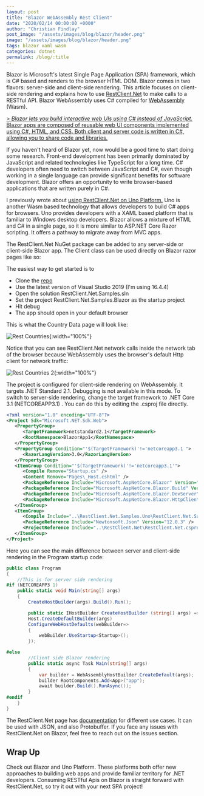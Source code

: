 ```yaml
---
layout: post
title: "Blazor WebAssembly Rest Client"
date: "2020/02/14 00:00:00 +0000"
author: "Christian Findlay"
post_image: "/assets/images/blog/blazor/header.png"
image: "/assets/images/blog/blazor/header.png"
tags: blazor xaml wasm
categories: dotnet
permalink: /blog/:title
---
```


Blazor is Microsoft's latest Single Page Application (SPA) framework, which is C# based and renders to the browser HTML DOM. Blazor comes in two flavors: server-side and client-side rendering. This article focuses on client-side rendering and explains how to use [RestClient.Net](https://github.com/MelbourneDeveloper/RestClient.Net) to make calls to a RESTful API. Blazor WebAssembly uses C# compiled for [WebAssembly](https://webassembly.org/) (Wasm).

[ > _Blazor lets you build interactive web UIs using C# instead of JavaScript._ Blazor apps are composed of reusable web UI components implemented using C#, HTML, and CSS. Both client and server code is written in C#, allowing you to share code and libraries.](https://dotnet.microsoft.com/apps/aspnet/web-apps/blazor)

If you haven't heard of Blazor yet, now would be a good time to start doing some research. Front-end development has been primarily dominated by JavaScript and related technologies like TypeScript for a long time. C# developers often need to switch between JavaScript and C#, even though working in a single language can provide significant benefits for software development. Blazor offers an opportunity to write browser-based applications that are written purely in C#. 

I previously wrote about [using RestClient.Net on Uno Platform.](/restclient-net-on-webassembly-c/) Uno is another Wasm based technology that allows developers to build C# apps for browsers. Uno provides developers with a XAML based platform that is familiar to Windows desktop developers. Blazor allows a mixture of HTML and C# in a single page, so it is more similar to ASP.NET Core Razor scripting. It offers a pathway to migrate away from MVC apps.

The RestClient.Net NuGet package can be added to any server-side or client-side Blazor app. The Client class can be used directly on Blazor razor pages like so:

<script src="https://gist.github.com/MelbourneDeveloper/a90ca939bf65c9a38dde22a4939a7a89.js"></script>

The easiest way to get started is to

*   Clone the [repo](https://github.com/MelbourneDeveloper/RestClient.Net.git)
*   Use the latest version of Visual Studio 2019 (I'm using 16.4.4)
*   Open the solution RestClient.Net.Samples.sln
*   Set the project RestClient.Net.Samples.Blazor as the startup project
*   Hit debug
*   The app should open in your default browser

This is what the Country Data page will look like:

![Rest Countries](/assets/images/blog/blazor/restcountries.png){:width="100%"}

Notice that you can see RestClient.Net network calls inside the network tab of the browser because WebAssembly uses the browser's default Http client for network traffic:

![Rest Countries 2](/assets/images/blog/blazor/restcountries2.png){:width="100%"}

The project is configured for client-side rendering on WebAssembly. It targets .NET Standard 2.1. Debugging is not available in this mode. To switch to server-side rendering, change the target framework to .NET Core 3.1 (NETCOREAPP3.1) . You can do this by editing the .csproj file directly.

```xml
<?xml version="1.0" encoding="UTF-8"?>
<Project Sdk="Microsoft.NET.Sdk.Web">
   <PropertyGroup>
      <TargetFramework>netstandard2.1</TargetFramework>
      <RootNamespace>BlazorApp1</RootNamespace>
   </PropertyGroup>
   <PropertyGroup Condition="'$(TargetFramework)'!='netcoreapp3.1 ">
      <RazorLangVersion>3.0</RazorLangVersion>
   </PropertyGroup>
   <ItemGroup Condition="'$(TargetFramework)'!='netcoreapp3.1'">
      <Compile Remove="Startup.cs" />
      <Content Remove="Pages\_Host.cshtml" />
      <PackageReference Include="Microsoft.AspNetCore.Blazor" Version="3.2.0-preview1.20073.1" />
      <PackageReference Include="Microsoft.AspNetCore.Blazor.Build" Version="3.2.0-preview1.20073.1" PrivateAssets="all" />
      <PackageReference Include="Microsoft.AspNetCore.Blazor.DevServer" Version="3.2.0-preview1.20073.1" PrivateAssets="all" />
      <PackageReference Include="Microsoft.AspNetCore.Blazor.HttpClient" Version="3.2.0-preview1.20073.1" />
   </ItemGroup>
   <ItemGroup>
      <Compile Include="..\RestClient.Net.Samples.Uno\RestClient.Net.Samples.Uno.Shared\NewtonsoftSerializationAdapter.cs" Link="NewtonsoftSerializationAdapter.cs" />
      <PackageReference Include="Newtonsoft.Json" Version="12.0.3" />
      <ProjectReference Include="..\RestClient.Net\RestClient.Net.csproj" />
   </ItemGroup>
</Project>
```
    

Here you can see the main difference between server and client-side rendering in the Program startup code:

```csharp
public class Program
{
    //This is for server side rendering
#if (NETCOREAPP3 1)
    public static void Main(string[] args)
    {
        CreateHostBuilder(args).Build().Run();

        public static IHostBuilder CreateHostBuilder (string[] args) =>
        Host.CreateDefaultBuilder(args)
        ConfigureWebHostDefaults(webBuilder=>
        { 
            webBuilder.UseStartup<Startup>();
        });

#else
        //Client side Blazor rendering
        public static async Task Main(string[] args)
        {
            var builder = WebAssemblyHostBuilder.CreateDefault(args);
            builder RootComponents.Add<App>("app");
            await builder.Build().RunAsync());
        }
#endif
    }
}
```

The RestClient.Net page has [documentation](https://github.com/MelbourneDeveloper/RestClient.Net/wiki) for different use cases. It can be used with JSON, and also Protobuffer. If you face any issues with RestClient.Net on Blazor, feel free to reach out on the issues section.

Wrap Up
-------

Check out Blazor and Uno Platform. These platforms both offer new approaches to building web apps and provide familiar territory for .NET developers. Consuming RESTful Apis on Blazor is straight forward with RestClient.Net, so try it out with your next SPA project!